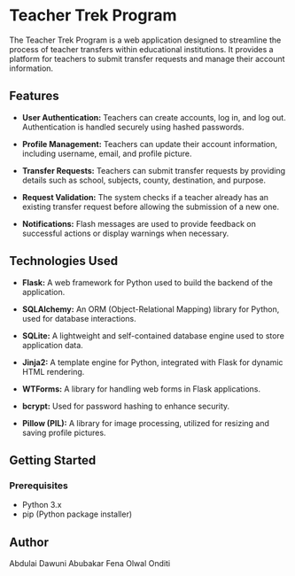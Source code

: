 # Teacher Trek Program

The Teacher Trek Program is a web application designed to streamline the process of teacher transfers within educational institutions. It provides a platform for teachers to submit transfer requests and manage their account information.

## Features

- **User Authentication:** Teachers can create accounts, log in, and log out. Authentication is handled securely using hashed passwords.

- **Profile Management:** Teachers can update their account information, including username, email, and profile picture.

- **Transfer Requests:** Teachers can submit transfer requests by providing details such as school, subjects, county, destination, and purpose.

- **Request Validation:** The system checks if a teacher already has an existing transfer request before allowing the submission of a new one.

- **Notifications:** Flash messages are used to provide feedback on successful actions or display warnings when necessary.

## Technologies Used

- **Flask:** A web framework for Python used to build the backend of the application.

- **SQLAlchemy:** An ORM (Object-Relational Mapping) library for Python, used for database interactions.

- **SQLite:** A lightweight and self-contained database engine used to store application data.

- **Jinja2:** A template engine for Python, integrated with Flask for dynamic HTML rendering.

- **WTForms:** A library for handling web forms in Flask applications.

- **bcrypt:** Used for password hashing to enhance security.

- **Pillow (PIL):** A library for image processing, utilized for resizing and saving profile pictures.

## Getting Started

### Prerequisites

- Python 3.x
- pip (Python package installer)
## Author
Abdulai Dawuni Abubakar
Fena Olwal Onditi


